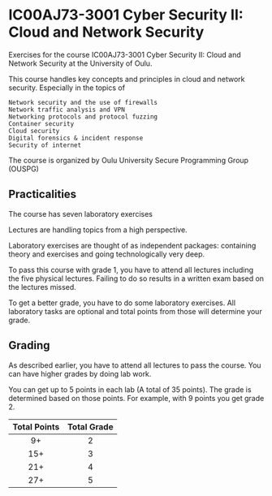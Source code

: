 #  IC00AJ73-3001 Cyber Security II: Cloud and Network Security

Exercises for the course IC00AJ73-3001 Cyber Security II: Cloud and Network Security at the University of Oulu.

This course handles key concepts and principles in cloud and network security. Especially in the topics of

    Network security and the use of firewalls
    Network traffic analysis and VPN
    Networking protocols and protocol fuzzing
    Container security
    Cloud security
    Digital forensics & incident response
    Security of internet

The course is organized by Oulu University Secure Programming Group (OUSPG)

## Practicalities

The course has seven laboratory exercises

Lectures are handling topics from a high perspective.

Laboratory exercises are thought of as independent packages: containing theory and exercises and going technologically very deep.

To pass this course with grade 1, you have to attend all lectures including the five physical lectures. Failing to do so results in a written exam based on the lectures missed.

To get a better grade, you have to do some laboratory exercises. All laboratory tasks are optional and total points from those will determine your grade.

## Grading

As described earlier, you have to attend all lectures to pass the course. You can have higher grades by doing lab work.

You can get up to 5 points in each lab (A total of 35 points). The grade is determined based on those points. For example, with 9 points you get grade 2.

Total Points|Total Grade
:-:|:-:
9+ | 2
15+ | 3
21+ | 4
27+ | 5

<!-- </details> -->
